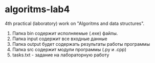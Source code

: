 # algoritms-lab4
4th practical (laboratory) work on "Algoritms and data structures".

1) Папка bin содержит исполняемые (.exe) файлы.
2) Папка input содержит все входные данные
3) Папка output будет содержать результаты работы программы
4) Папка src содержит модули программы (.py и .cpp)
5) tasks.txt - задание на лабораторную работу